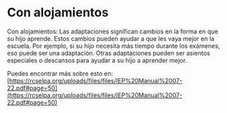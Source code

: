 # Con alojamientos
Con alojamientos: Las adaptaciones significan cambios en la forma en que su hijo aprende. Estos cambios pueden ayudar a que les vaya mejor en la escuela. Por ejemplo, si su hijo necesita más tiempo durante los exámenes, eso puede ser una adaptación. Otras adaptaciones pueden ser asientos especiales o descansos para ayudar a su hijo a aprender mejor.

Puedes encontrar más sobre esto en: [https://rcselpa.org/uploads/files/files/IEP%20Manual%2007-22.pdf#page=50](https://rcselpa.org/uploads/files/files/IEP%20Manual%2007-22.pdf#page=50)
